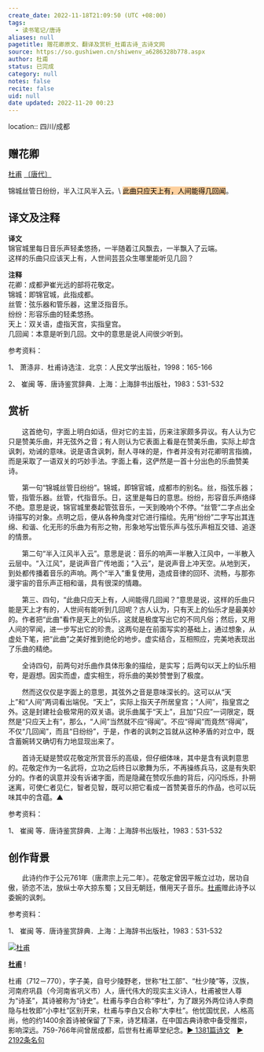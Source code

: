 ```yaml
---
create_date: 2022-11-18T21:09:50 (UTC +08:00)
tags:
  - 读书笔记/唐诗
aliases: null
pagetitle: 赠花卿原文、翻译及赏析_杜甫古诗_古诗文网
source: https://so.gushiwen.cn/shiwenv_a6286328b778.aspx
author: 杜甫
status: 已完成
category: null
notes: false
recite: false
uid: null
date updated: 2022-11-20 00:23
---
```


location:: 四川/成都

## 赠花卿

[杜甫](https://so.gushiwen.cn/authorv_515ea88d1858.aspx) [〔唐代〕](https://so.gushiwen.cn/shiwens/default.aspx?cstr=%e5%94%90%e4%bb%a3)

锦城丝管日纷纷，半入江风半入云。\ <mark style="background: #FFB86CA6;">此曲只应天上有，人间能得几回闻</mark>。

## 译文及注释

**译文**\
锦官城里每日音乐声轻柔悠扬，一半随着江风飘去，一半飘入了云端。\
这样的乐曲只应该天上有，人世间芸芸众生哪里能听见几回？

**注释**\
花卿：成都尹崔光远的部将花敬定。\
锦城：即锦官城，此指成都。\
丝管：弦乐器和管乐器，这里泛指音乐。\
纷纷：形容乐曲的轻柔悠扬。\
天上：双关语，虚指天宫，实指皇宫。\
几回闻：本意是听到几回。文中的意思是说人间很少听到。

参考资料：

1、 萧涤非．杜甫诗选注．北京：人民文学出版社，1998：165-166

2、 崔闽 等．唐诗鉴赏辞典．上海：上海辞书出版社，1983：531-532

## 赏析

　　这首绝句，字面上明白如话，但对它的主旨，历来注家颇多异议。有人认为它只是赞美乐曲，并无弦外之音；有人则认为它表面上看是在赞美乐曲，实际上却含讽刺，劝诫的意味。说是语含讽刺，耐人寻味的是，作者并没有对花卿明言指摘，而是采取了一语双关的巧妙手法。字面上看，这俨然是一首十分出色的乐曲赞美诗。

　　第一句“锦城丝管日纷纷”。锦城，即锦官城，成都市的别名。丝，指弦乐器；管，指管乐器。丝管，代指音乐。日，这里是每日的意思。纷纷，形容音乐声络绎不绝。意思是说，锦官城里奏起管弦音乐，一天到晚响个不停。“丝管”二字点出全诗描写的对象。点明之后，便从各种角度对它进行描绘。先用“纷纷”二字写出其连绵、和谐、化无形的乐曲为有形之物，形象地写出管乐声与弦乐声相互交错、追逐的情景。

　　第二句“半入江风半入云”。意思是说：音乐的响声一半散入江风中，一半散入云层中。“入江风”，是说声音广传地面；“入云”，是说声音上冲天空。从地到天，到处都传播着音乐的声响。两个“半入”重复使用，造成音律的回环、流畅，与那弥漫宇宙的音乐声正相和谐，具有很深的情趣。

　　第三、四句，“此曲只应天上有，人间能得几回闻？”意思是说，这样的乐曲只能是天上才有的，人世间有能听到几回呢？古人认为，只有天上的仙乐才是最美妙的。作者把“此曲”看作是天上的仙乐，这就是极度写出它的不同凡俗；然后，又用人间的罕闻，进一步写出它的珍贵。这两句是在前面写实的基础上，通过想象，从虚处下笔，把“此曲”之美好推到绝伦的地步。虚实结合，互相照应，完美地表现出了乐曲的精绝。

　　全诗四句，前两句对乐曲作具体形象的描绘，是实写；后两句以天上的仙乐相夸，是遐想。因实而虚，虚实相生，将乐曲的美妙赞誉到了极度。

　　然而这仅仅是字面上的意思，其弦外之音是意味深长的。这可以从“天上”和“人间”两词看出端倪。“天上”，实际上指天子所居皇宫；“人间”，指皇宫之外。这是封建社会极常用的双关语。说乐曲属于“天上”，且加“只应”一词限定，既然是“只应天上有”，那么，“人间”当然就不应“得闻”。不应“得闻”而竟然“得闻”，不仅“几回闻”，而且“日纷纷”，于是，作者的讽刺之旨就从这种矛盾的对立中，既含蓄婉转又确切有力地显现出来了。

　　首诗无疑是赞叹花敬定所赏音乐的高级，但仔细体味，其中是含有讽刺意思的。花敬定作为一名武将，立功之后终日以歌舞为乐，不再操练兵马，这是有失职分的。作者的讽意并没有诉诸字面，而是隐藏在赞叹乐曲的背后，闪闪烁烁，扑朔迷离，可使仁者见仁，智者见智，既可以把它看成一首赞美音乐的作品，也可以玩味其中的含蕴。▲

参考资料：

1、 崔闽 等．唐诗鉴赏辞典．上海：上海辞书出版社，1983：531-532

## 创作背景

　　此诗约作于公元761年（唐肃宗上元二年）。花敬定曾因平叛立过功，居功自傲，骄恣不法，放纵士卒大掠东蜀；又目无朝廷，僭用天子音乐。[杜甫](https://so.gushiwen.cn/authorv_515ea88d1858.aspx)赠此诗予以委婉的讽刺。

参考资料：

1、 崔闽 等．唐诗鉴赏辞典．上海：上海辞书出版社，1983：531-532

[![杜甫](https://song.gushiwen.cn/authorImg/dufu.jpg)](https://so.gushiwen.cn/authorv_515ea88d1858.aspx)

[**杜甫**](https://so.gushiwen.cn/authorv_515ea88d1858.aspx) !

杜甫（712－770），字子美，自号少陵野老，世称“杜工部”、“杜少陵”等，汉族，河南府巩县（今河南省巩义市）人，唐代伟大的现实主义诗人，杜甫被世人尊为“诗圣”，其诗被称为“诗史”。杜甫与李白合称“李杜”，为了跟另外两位诗人李商隐与杜牧即“小李杜”区别开来，杜甫与李白又合称“大李杜”。他忧国忧民，人格高尚，他的约1400余首诗被保留了下来，诗艺精湛，在中国古典诗歌中备受推崇，影响深远。759-766年间曾居成都，后世有杜甫草堂纪念。[► 1381篇诗文](https://so.gushiwen.cn/shiwens/default.aspx?astr=%e6%9d%9c%e7%94%ab)　[► 2192条名句](https://so.gushiwen.cn/mingjus/default.aspx?astr=%e6%9d%9c%e7%94%ab)
